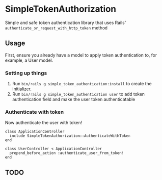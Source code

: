 # SimpleTokenAuthorization

Simple and safe token authentication library that uses Rails' `authenticate_or_request_with_http_token` method

## Usage

First, ensure you already have a model to apply token authentication to, for example, a User model.

### Setting up things

1. Run `bin/rails g simple_token_authentication:install` to create the initializer.
2. Run `bin/rails g simple_token_authentication user` to add token authentication field and make the user token authenticatable

### Authenticate with token

Now authenticate the user with token!

```
class ApplicationController
  include SimpleTokenAuthorization::AuthenticateWithToken
end

class UserController < ApplicationController
  prepend_before_action :authenticate_user_from_token!
end
```

## TODO
